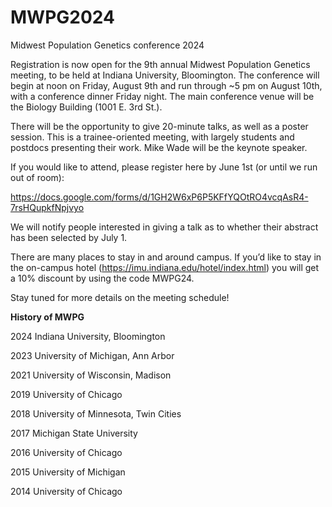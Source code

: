 # MWPG2024
Midwest Population Genetics conference 2024

Registration is now open for the 9th annual Midwest Population Genetics meeting, to be held at Indiana University, Bloomington. The conference will begin at noon on Friday, August 9th and run through ~5 pm on August 10th, with a conference dinner Friday night. The main conference venue will be the Biology Building (1001 E. 3rd St.).

There will be the opportunity to give 20-minute talks, as well as a poster session. This is a trainee-oriented meeting, with largely students and postdocs presenting their work. Mike Wade will be the keynote speaker.

If you would like to attend, please register here by June 1st (or until we run out of room):

https://docs.google.com/forms/d/1GH2W6xP6P5KFfYQOtRO4vcqAsR4-7rsHQupkfNpjvyo

We will notify people interested in giving a talk as to whether their abstract has been selected by July 1.

There are many places to stay in and around campus. If you’d like to stay in the on-campus hotel (https://imu.indiana.edu/hotel/index.html) you will get a 10% discount by using the code MWPG24.

Stay tuned for more details on the meeting schedule!



**History of MWPG**

2024    Indiana University, Bloomington

2023    University of Michigan, Ann Arbor

2021    University of Wisconsin, Madison

2019    University of Chicago

2018    University of Minnesota, Twin Cities

2017    Michigan State University

2016    University of Chicago

2015    University of Michigan

2014    University of Chicago
